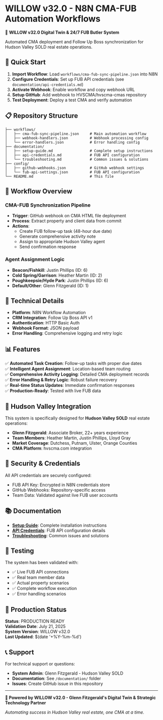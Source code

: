 # WILLOW v32.0 - N8N CMA-FUB Automation Workflows

🧠 **WILLOW v32.0 Digital Twin & 24/7 FUB Butler System**

Automated CMA deployment and Follow Up Boss synchronization for Hudson Valley SOLD real estate operations.

## 🚀 Quick Start

1. **Import Workflow**: Load `workflows/cma-fub-sync-pipeline.json` into N8N
2. **Configure Credentials**: Set up FUB API credentials (see `documentation/api-credentials.md`)
3. **Activate Webhook**: Enable workflow and copy webhook URL
4. **Setup GitHub**: Add webhook to HVSCMA/hvscma-cmas repository
5. **Test Deployment**: Deploy a test CMA and verify automation

## 📋 Repository Structure

```
├── workflows/
│   ├── cma-fub-sync-pipeline.json     # Main automation workflow
│   ├── webhook-handlers.json          # Webhook processing config
│   └── error-handlers.json            # Error handling config
├── documentation/
│   ├── setup-guide.md                 # Complete setup instructions
│   ├── api-credentials.md             # FUB API configuration
│   └── troubleshooting.md             # Common issues & solutions
├── config/
│   ├── github-webhooks.json           # GitHub webhook settings
│   └── fub-api-settings.json          # FUB API configuration
└── README.md                          # This file
```

## 🎯 Workflow Overview

### CMA-FUB Synchronization Pipeline
- **Trigger**: GitHub webhook on CMA HTML file deployment
- **Process**: Extract property and client data from commit
- **Actions**: 
  - Create FUB follow-up task (48-hour due date)
  - Generate comprehensive activity note
  - Assign to appropriate Hudson Valley agent
  - Send confirmation response

### Agent Assignment Logic
- **Beacon/Fishkill**: Justin Phillips (ID: 6)
- **Cold Spring/Garrison**: Heather Martin (ID: 2)
- **Poughkeepsie/Hyde Park**: Justin Phillips (ID: 6)
- **Default/Other**: Glenn Fitzgerald (ID: 1)

## 🔧 Technical Details

- **Platform**: N8N Workflow Automation
- **CRM Integration**: Follow Up Boss API v1
- **Authentication**: HTTP Basic Auth
- **Webhook Format**: JSON payload
- **Error Handling**: Comprehensive logging and retry logic

## 📊 Features

✅ **Automated Task Creation**: Follow-up tasks with proper due dates  
✅ **Intelligent Agent Assignment**: Location-based team routing  
✅ **Comprehensive Activity Logging**: Detailed CMA deployment records  
✅ **Error Handling & Retry Logic**: Robust failure recovery  
✅ **Real-time Status Updates**: Immediate confirmation responses  
✅ **Production-Ready**: Tested with live FUB data  

## 🏡 Hudson Valley Integration

This system is specifically designed for **Hudson Valley SOLD** real estate operations:

- **Glenn Fitzgerald**: Associate Broker, 22+ years experience
- **Team Members**: Heather Martin, Justin Phillips, Lloyd Gray
- **Market Coverage**: Dutchess, Putnam, Ulster, Orange Counties
- **CMA Platform**: hvscma.com integration

## 🔐 Security & Credentials

All API credentials are securely configured:
- FUB API Key: Encrypted in N8N credentials store
- GitHub Webhooks: Repository-specific access
- Team Data: Validated against live FUB user accounts

## 📚 Documentation

- **[Setup Guide](documentation/setup-guide.md)**: Complete installation instructions
- **[API Credentials](documentation/api-credentials.md)**: FUB API configuration details
- **[Troubleshooting](documentation/troubleshooting.md)**: Common issues and solutions

## 🧪 Testing

The system has been validated with:
- ✅ Live FUB API connections
- ✅ Real team member data
- ✅ Actual property scenarios
- ✅ Complete workflow execution
- ✅ Error handling scenarios

## 🚀 Production Status

**Status**: PRODUCTION READY  
**Validation Date**: July 21, 2025  
**System Version**: WILLOW v32.0  
**Last Updated**: $(date '+%Y-%m-%d')  

## 📞 Support

For technical support or questions:
- **System Admin**: Glenn Fitzgerald - Hudson Valley SOLD
- **Documentation**: See `/documentation/` folder
- **Issues**: Create GitHub issue in this repository

---

**🧠 Powered by WILLOW v32.0 - Glenn Fitzgerald's Digital Twin & Strategic Technology Partner**

*Automating success in Hudson Valley real estate, one CMA at a time.*
